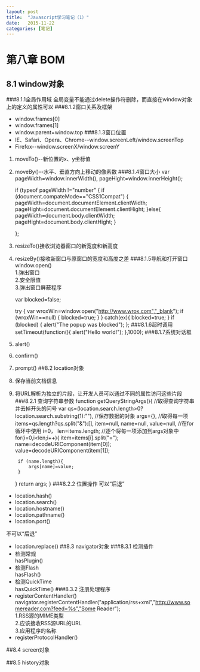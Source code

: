 ```yaml
---
layout: post
title:  "Javascript学习笔记（1）"
date:   2015-11-22 
categories: [笔记]
---
```

# 第八章 BOM #
## 8.1 window对象
###8.1.1全局作用域
全局变量不能通过delete操作符删除，而直接在window对象上的定义的属性可以
###8.1.2窗口关系及框架
- window.frames[0]
- window.frames[1]
- window.parent=window.top
###8.1.3窗口位置
- IE、Safari、Opera、Chrome--window.screenLeft/window.screenTop
- Firefox--window.screenX/window.screenY
1. moveTo()--新位置的x、y坐标值
1. moveBy()--水平、垂直方向上移动的像素数
###8.1.4窗口大小
    var pageWidth=window.innerWidth(),
    pageHight=window.innerHeight();
    
    if (typeof pageWidth !="number" {
    	if (document.compateMode=="CSS1Compat") {
    		pageWidth=document.documentElement.clientWidth;
    		pageHight=document.documentElement.clientHight;
    	}else{
    		pageWidth=document.body.clientWidth;
    		pageHight=document.body.clientHight;
    	}
    
    }; 
1. resizeTo()接收浏览器窗口的新宽度和新高度
1. resizeBy()接收新窗口与原窗口的宽度和高度之差
###8.1.5导航和打开窗口
window.open()</br>
1.弹出窗口</br>
2.安全限值</br>
3.弹出窗口屏蔽程序

    var blocked=false;
    
    try {
    	var wroxWin=window.open("http://www.wrox.com","_blank");
    	if (wroxWin==null) {
    		blocked=true;
    	}
    } catch(ex){
    	blocked=true;
    }
    if (blocked) {
    	alert("The popup was blocked");
    };
###8.1.6超时调用
    setTimeout(function(){
    	alert("Hello world!");
    },1000);
###8.1.7系统对话框
1. alert()
1. confirm()
1. prompt()
##8.2 location对象
1. 保存当前文档信息
1. 将URL解析为独立的片段，让开发人员可以通过不同的属性访问这些片段
###8.2.1 查询字符串参数
    function getQueryStringArgs(){
    //取得查询字符串并去掉开头的问号
    var qs=(location.search.length>0?location.search.substring(1):""),
    //保存数据的对象
    args={},
    //取得每一项
    items=qs.length?qs.split("&"):[],
    item=null,
    name=null,
    value=null,
    //在for循环中使用
    i=0，
    len=items.length;
    //逐个将每一项添加到args对象中
    for(i=0,i<len;i++){
    	item=items[i].split("=");
    	name=decodeURIComponent(item[0]);
    	value=decodeURIComponent(item[1]);
    
    	if (name.length){
    		args[name]=value;
    	}
    }
    return args;
    }
###8.2.2 位置操作
可以“后退”

- location.hash()
- location.search()
- location.hostname()
- location.pathname()
- location.port()

不可以“后退”

- location.replace()
##8.3 navigator对象
###8.3.1 检测插件
- 检测常规</br>
hasPlugin()
- 检测Flash</br>
hasFlash()
- 检测QuickTime</br>
hasQuickTime()
###8.3.2 注册处理程序
- registerContentHandler()</br>
navigator.registerContentHandler("application/rss+xml","http://www.somereader.com?feed=%s","Some Reader");</br>
1.RSS源的MIME类型</br>
2.应该接收RSS源URL的URL</br>
3.应用程序的名称
- registerProtocolHandler()

##8.4 screen对象

##8.5 history对象
